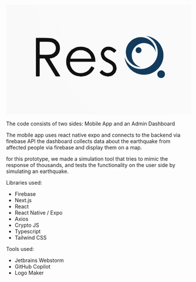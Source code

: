 ![image](logo.jpg)

The code consists of two sides:
Mobile App and an Admin Dashboard

The mobile app uses react native expo and connects to the backend via firebase API
the dashboard collects data about the earthquake from affected people via firebase and display them on a map.

for this prototype, we made a simulation tool that tries to mimic the response of thousands, and tests the functionality on the user side
by simulating an earthquake.

Libraries used:
 - Firebase
 - Next.js
 - React
 - React Native / Expo
 - Axios
 - Crypto JS
 - Typescript
 - Tailwind CSS

Tools used:
 - Jetbrains Webstorm
 - GitHub Copilot
 - Logo Maker